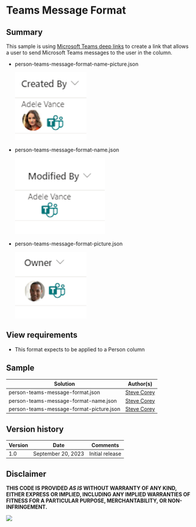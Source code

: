 # Teams Message Format

## Summary
This sample is using [Microsoft Teams deep links](https://learn.microsoft.com/microsoftteams/platform/concepts/build-and-test/deep-link-teams#configure-deep-link-to-start-a-chat-manually) to create a link that allows a user to send Microsoft Teams messages to the user in the column.

- person-teams-message-format-name-picture.json

    ![screenshot of the sample](./assets/screenshot.png)

- person-teams-message-format-name.json

    ![screenshot of the sample](./assets/screenshot-name.png)

- person-teams-message-format-picture.json

    ![screenshot of the sample](./assets/screenshot-picture.png)

## View requirements
- This format expects to be applied to a Person column

## Sample

Solution|Author(s)
--------|---------
person-teams-message-format.json | [Steve Corey](https://github.com/stevecorey365)
person-teams-message-format-name.json | [Steve Corey](https://github.com/stevecorey365)
person-teams-message-format-picture.json | [Steve Corey](https://github.com/stevecorey365)

## Version history

Version|Date|Comments
-------|----|--------
1.0|September 20, 2023|Initial release

## Disclaimer
**THIS CODE IS PROVIDED *AS IS* WITHOUT WARRANTY OF ANY KIND, EITHER EXPRESS OR IMPLIED, INCLUDING ANY IMPLIED WARRANTIES OF FITNESS FOR A PARTICULAR PURPOSE, MERCHANTABILITY, OR NON-INFRINGEMENT.**

<img src="https://pnptelemetry.azurewebsites.net/list-formatting/column-samples/person-teams-message-format" />